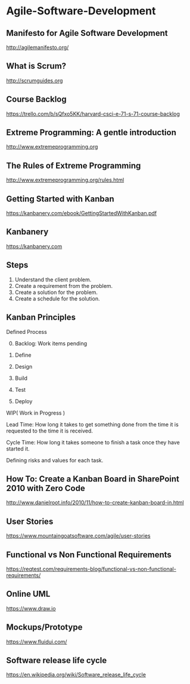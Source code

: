 # Agile-Software-Development

## Manifesto for Agile Software Development

http://agilemanifesto.org/

## What is Scrum?

http://scrumguides.org

## Course Backlog

https://trello.com/b/sQfxo5KK/harvard-csci-e-71-s-71-course-backlog

## Extreme Programming: A gentle introduction

http://www.extremeprogramming.org

## The Rules of Extreme Programming

http://www.extremeprogramming.org/rules.html

 ## Getting Started with Kanban
 
 https://kanbanery.com/ebook/GettingStartedWithKanban.pdf
 
 ## Kanbanery
 
 https://kanbanery.com
 
 ## Steps
 1. Understand the client problem.
 2. Create a requirement from the problem.
 3. Create a solution for the problem.
 4. Create a schedule for the solution.
 
 ## Kanban Principles
Defined Process

0. Backlog: Work items pending

1. Define

2. Design

3. Build

4. Test

5. Deploy

WIP( Work in Progress )

Lead Time: How long it takes to get something done from the time it is requested to the time it is received.

Cycle Time: How long it takes someone to finish a task once they have started it.

Defining risks and values for each task. 

## How To: Create a Kanban Board in SharePoint 2010 with Zero Code

http://www.danielroot.info/2010/11/how-to-create-kanban-board-in.html

## User Stories

https://www.mountaingoatsoftware.com/agile/user-stories

## Functional vs Non Functional Requirements

https://reqtest.com/requirements-blog/functional-vs-non-functional-requirements/

## Online UML 
https://www.draw.io

## Mockups/Prototype
https://www.fluidui.com/

## Software release life cycle
https://en.wikipedia.org/wiki/Software_release_life_cycle

